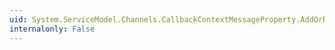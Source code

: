 ```yaml
---
uid: System.ServiceModel.Channels.CallbackContextMessageProperty.AddOrReplaceInMessage(System.ServiceModel.Channels.Message)
internalonly: False
---
```

